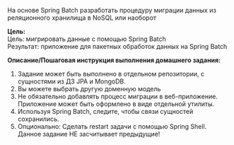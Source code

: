 На основе Spring Batch разработать процедуру миграции данных из реляционного хранилища в NoSQL или наоборот

**Цель:**\
Цель: мигрировать данные с помощью Spring Batch\
Результат: приложение для пакетных обработок данных на Spring Batch


**Описание/Пошаговая инструкция выполнения домашнего задания:**
1. Задание может быть выполнено в отдельном репозитории, с сущностями из ДЗ JPA и MongoDB.
2. Вы можете выбрать другую доменную модель
3. Не обязательно добавлять процесс миграции в веб-приложение. Приложение может быть оформлено в виде отдельной утилиты.
4. Используя Spring Batch, следите, чтобы связи сущностей сохранились.
5. Опционально: Сделать restart задачи с помощью Spring Shell.
Данное задание НЕ засчитывает предыдущие!